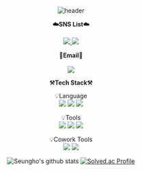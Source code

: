 <div align = "center">
  
![header](https://capsule-render.vercel.app/api?type=waving&color=black&height=200&section=header&text=Welcome&fontSize=60&animation=fadeIn&fontAlignY=38&desc=Seungho's%20GitHub%20Profile&descAlignY=55&descAlign=62)
<!-- SNS -->
<p>
  <Strong>☁️SNS List☁️</Strong><br><br>
  <!-- Instagram -->
  <a href="https://www.instagram.com/8_sh_8/" target="_blank">
    <img src="https://img.shields.io/badge/Instagram-CB3F7C?style=flat-square&logo=Instagram&logoColor=white"/>
  </a>
  <!-- Facebook -->
  <a href="https://www.facebook.com/profile.php?id=100007227038704" target="_blank">
    <img src="https://img.shields.io/badge/Facebook-1877F2?style=flat-square&logo=Facebook&logoColor=white"/>
  </a>
</p>

<!-- Email -->
<p>
  <Strong>📧Email📧</Strong><br><br>
  <a href="mailto:seungho3623@inha.edu" target="_blank">
    <img src="https://img.shields.io/badge/seungho3623@inha.edu-EA4335?style=flat-square&logo=Gmail&logoColor=white"/>
  </a>
</p>

<!-- Tech Stack -->
<p>
    <Strong>⚒️Tech Stack⚒️</Strong><br>
</p>

<p display="inline-block">
    💡Language <br>
      <img src="https://img.shields.io/badge/C-A8B9CC?style=for-the-badge&logo=C&logoColor=white">
      <img src="https://img.shields.io/badge/C++-00599C?style=for-the-badge&logo=C++&logoColor=white">
      <img src="https://img.shields.io/badge/Java-007396?style=for-the-badge&logo=Java&logoColor=white"> 
</p>

<p display="inline-block">
    💡Tools <br>
      <img src="https://img.shields.io/badge/IntelliJ-000000?style=for-the-badge&logo=IntelliJ IDEA&logoColor=white">
      <img src="https://img.shields.io/badge/vscode-007ACC?style=for-the-badge&logo=Visual Studio Code&logoColor=white">
      <img src="https://img.shields.io/badge/STM32-03234B?style=for-the-badge&logo=STMicroelectronics&logoColor=white">
</p>

<p display="inline-block">
    💡Cowork Tools <br>
      <img src="https://img.shields.io/badge/Github-000000?style=for-the-badge&logo=github&logoColor=white">
      <img src="https://img.shields.io/badge/Slack-000000?style=for-the-badge&logo=Slack&logoColor=white">
</p>
</div>

<div align = "center">
  
  ![Seungho's github stats](https://github-readme-stats.vercel.app/api?username=seungho3623&show_icons=true&theme=radical)
  [![Solved.ac Profile](http://mazassumnida.wtf/api/v2/generate_badge?boj=seungho3623)](https://solved.ac/seungho3623/)
  
 </div>
